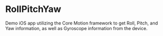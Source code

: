 RollPitchYaw
============

Demo iOS app utilizing the Core Motion framework to get Roll, Pitch, and Yaw information, as well as Gyroscope information from the device.
